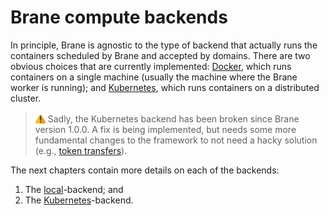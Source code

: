 # Brane compute backends
In principle, Brane is agnostic to the type of backend that actually runs the containers scheduled by Brane and accepted by domains.
There are two obvious choices that are currently implemented: [Docker](https://docker.com), which runs containers on a single machine (usually the machine where the Brane worker is running); and [Kubernetes](https://kubernetes.io), which runs containers on a distributed cluster.

> <img src="../../assets/img/warning.png" alt="warning" width="16" style="margin-top: 3px; margin-bottom: -3px"/> Sadly, the Kubernetes backend has been broken since Brane version 1.0.0. A fix is being implemented, but needs some more fundamental changes to the framework to not need a hacky solution (e.g., [token transfers](https://wiki.enablingpersonalizedinterventions.nl/specification/future/introduction.html)).

The next chapters contain more details on each of the backends:
1. The [local](./local.md)-backend; and
2. The [Kubernetes](./k8s.md)-backend.
